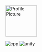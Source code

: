 
<div style="display: flex; align-items: center;">
  <img src="https://github.com/Yumin-Lim/Yumin-Lim/assets/97876054/5665bae4-6bf3-41d3-a0f7-0e4f6e8f9cc8" width="100" height="100" alt="Profile Picture" style="margin-right: 10px;">

</div>



<!--![Leetcode Stats](https://leetcard.jacoblin.cool/jupiterandpurple)-->


![cpp](https://img.shields.io/badge/JavaScript-F7DF1E?style=for-the-badge&logo=JavaScript&logoColor=white)
![unity](https://img.shields.io/badge/Unity-100000?style=for-the-badge&logo=unity&logoColor=white)

